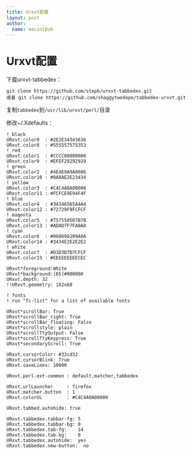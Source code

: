 ```yaml
---
title: Urxvt配置 
layout: post
author:
  name: macint0sh
---
```

# Urxvt配置

下载urxvt-tabbedex：

    git clone https://github.com/stepb/urxvt-tabbedex.git     
    或者 git clone https://github.com/shaggytwodope/tabbedex-urxvt.git       

复制`tabbedex`到`/usr/lib/urxvt/perl/`目录

修改~/.Xdefaults：

    ! black
    URxvt.color0  : #2E2E34343636
    URxvt.color8  : #555557575353
    ! red
    URxvt.color1  : #CCCC00000000
    URxvt.color9  : #EFEF29292929
    ! green
    URxvt.color2  : #4E4E9A9A0606
    URxvt.color10 : #8A8AE2E23434
    ! yellow
    URxvt.color3  : #C4C4A0A00000
    URxvt.color11 : #FCFCE9E94F4F
    ! blue
    URxvt.color4  : #34346565A4A4
    URxvt.color12 : #72729F9FCFCF
    ! magenta
    URxvt.color5  : #757550507B7B
    URxvt.color13 : #ADAD7F7FA8A8
    ! cyan
    URxvt.color6  : #060698209A9A
    URxvt.color14 : #3434E2E2E2E2
    ! white
    URxvt.color7  : #D3D3D7D7CFCF
    URxvt.color15 : #EEEEEEEEECEC
    
    URxvt*foreground:White
    URxvt*background:[65]#000000
    URxvt.depth: 32
    !!URxvt.geometry: 182x68
     
    ! fonts
    ! run "fc-list" for a list of available fonts
     
    URxvt*scrollBar: True
    URxvt*scrollBar_right: True
    URxvt*scrollBar_floating: False
    URxvt*scrollstyle: plain
    URxvt*scrollTtyOutput: False
    URxvt*scrollTtyKeypress: True
    URxvt*secondaryScroll: True

    URxvt.cursorColor: #32cd32
    URxvt.cursorBlink: True
    URxvt.saveLines: 10000

    URxvt.perl-ext-common : default,matcher,tabbedex
     
    URxvt.urlLauncher     : firefox
    URxvt.matcher.button  : 1
    URxvt.colorUL         : #C4C4A0A00000
     
    URxvt.tabbed.autohide: true

    URxvt.tabbedex.tabbar-fg: 5
    URxvt.tabbedex.tabbar-bg: 0
    URxvt.tabbedex.tab-fg:    14
    URxvt.tabbedex.tab-bg:    0
    URxvt.tabbedex.autohide:  yes
    URxvt.tabbedex.new-button:  no

